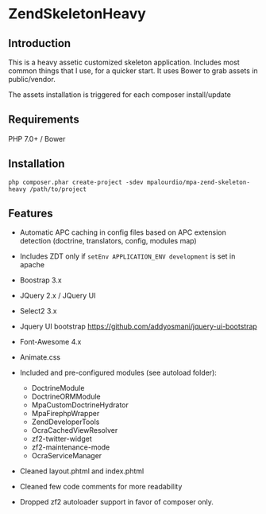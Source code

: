 ZendSkeletonHeavy
=================

Introduction
------------
This is a heavy assetic customized skeleton application.
Includes most common things that I use, for a quicker start.
It uses Bower to grab assets in public/vendor.

The assets installation is triggered for each composer install/update

Requirements
------------
PHP 7.0+ / Bower

Installation
------------
```php composer.phar create-project -sdev mpalourdio/mpa-zend-skeleton-heavy /path/to/project```

Features
--------
* Automatic APC caching in config files based on APC extension detection (doctrine, translators, config, modules map)
* Includes ZDT only if ```setEnv APPLICATION_ENV development``` is set in apache
* Boostrap 3.x
* JQuery  2.x / JQuery UI
* Select2 3.x
* Jquery UI bootstrap https://github.com/addyosmani/jquery-ui-bootstrap
* Font-Awesome 4.x
* Animate.css
* Included and pre-configured modules (see autoload folder): 
    - DoctrineModule
    - DoctrineORMModule
    - MpaCustomDoctrineHydrator
    - MpaFirephpWrapper
    - ZendDeveloperTools
    - OcraCachedViewResolver
    - zf2-twitter-widget
    - zf2-maintenance-mode
    - OcraServiceManager
    
* Cleaned layout.phtml and index.phtml
* Cleaned few code comments for more readability
* Dropped zf2 autoloader support in favor of composer only.

